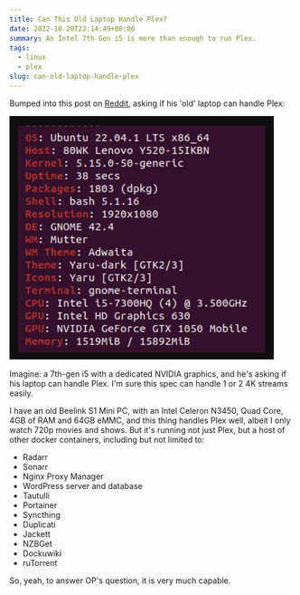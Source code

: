 ```yaml
---
title: Can This Old Laptop Handle Plex?
date: 2022-10-20T22:14:49+08:00
summary: An Intel 7th Gen i5 is more than enough to run Plex.
tags:
  - linux
  - plex
slug: can-old-laptop-handle-plex
---
```


Bumped into this post on [Reddit](https://www.reddit.com/r/PleX/comments/y5uaon/can_this_old_laptop_handle_plex/), asking if his 'old' laptop can handle Plex:

![laptop-plex](laptop-plex.png)

Imagine: a 7th-gen i5 with a dedicated NVIDIA graphics, and he's asking if his laptop can handle Plex. I'm sure this spec can handle 1 or 2 4K streams easily.

I have an old Beelink S1 Mini PC, with an Intel Celeron N3450, Quad Core, 4GB of RAM and 64GB eMMC, and this thing handles Plex well, albeit I only watch 720p movies and shows. But it's running not just Plex, but a host of other docker containers, including but not limited to:
- Radarr
- Sonarr
- Nginx Proxy Manager
- WordPress server and database
- Tautulli
- Portainer
- Syncthing
- Duplicati
- Jackett
- NZBGet
- Dockuwiki
- ruTorrent

So, yeah, to answer OP's question, it is very much capable.
